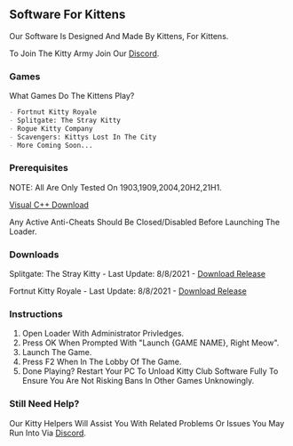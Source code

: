 ## Software For Kittens

Our Software Is Designed And Made By Kittens, For Kittens. 

To Join The Kitty Army Join Our [Discord](https://discord.gg/5QqYBEdNfm).

### Games

What Games Do The Kittens Play?

```markdown
- Fortnut Kitty Royale
- Splitgate: The Stray Kitty
- Rogue Kitty Company
- Scavengers: Kittys Lost In The City
- More Coming Soon...
```

### Prerequisites

NOTE: All Are Only Tested On 1903,1909,2004,20H2,21H1.

[Visual C++ Download](https://aka.ms/vs/16/release/vc_redist.x64.exe)

Any Active Anti-Cheats Should Be Closed/Disabled Before Launching The Loader.

### Downloads

Splitgate: The Stray Kitty  -  Last Update: 8/8/2021  -  [Download Release](https://file-link.net/173959/splitkitty)

Fortnut Kitty Royale  -  Last Update: 8/8/2021  -  [Download Release](https://up-to-down.net/173959/KITTYFN)

### Instructions

1. Open Loader With Administrator Privledges.
2. Press OK When Prompted With "Launch {GAME NAME}, Right Meow".
3. Launch The Game.
4. Press F2 When In The Lobby Of The Game.
5. Done Playing? Restart Your PC To Unload Kitty Club Software Fully To Ensure You Are Not Risking Bans In Other Games Unknowingly.

### Still Need Help?

 Our Kitty Helpers Will Assist You With Related Problems Or Issues You May Run Into Via [Discord](https://discord.gg/5QqYBEdNfm).
